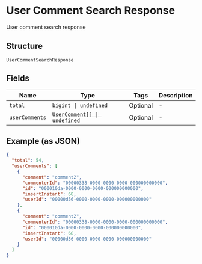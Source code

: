
# User Comment Search Response

User comment search response

## Structure

`UserCommentSearchResponse`

## Fields

| Name | Type | Tags | Description |
|  --- | --- | --- | --- |
| `total` | `bigint \| undefined` | Optional | - |
| `userComments` | [`UserComment[] \| undefined`](../../doc/models/user-comment.md) | Optional | - |

## Example (as JSON)

```json
{
  "total": 54,
  "userComments": [
    {
      "comment": "comment2",
      "commenterId": "00000338-0000-0000-0000-000000000000",
      "id": "000010da-0000-0000-0000-000000000000",
      "insertInstant": 68,
      "userId": "00000d56-0000-0000-0000-000000000000"
    },
    {
      "comment": "comment2",
      "commenterId": "00000338-0000-0000-0000-000000000000",
      "id": "000010da-0000-0000-0000-000000000000",
      "insertInstant": 68,
      "userId": "00000d56-0000-0000-0000-000000000000"
    }
  ]
}
```


